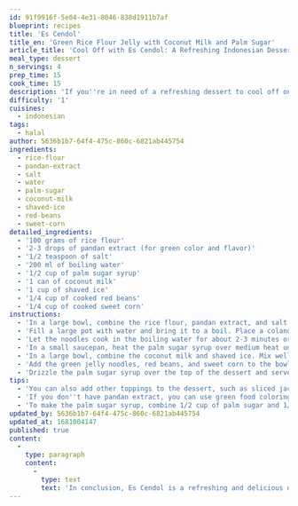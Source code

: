 ```yaml
---
id: 91f9916f-5e04-4e31-8046-838d1911b7af
blueprint: recipes
title: 'Es Cendol'
title_en: 'Green Rice Flour Jelly with Coconut Milk and Palm Sugar'
article_title: 'Cool Off with Es Cendol: A Refreshing Indonesian Dessert Recipe'
meal_type: dessert
n_servings: 4
prep_time: 15
cook_time: 15
description: 'If you''re in need of a refreshing dessert to cool off on a hot day, look no further than Es Cendol. This traditional Indonesian dessert is made with a sweet coconut milk base, green jelly noodles, and shaved ice. It''s perfect for any time of the day, especially during the hot summer months.'
difficulty: '1'
cuisines:
  - indonesian
tags:
  - halal
author: 5636b1b7-64f4-475c-860c-6821ab445754
ingredients:
  - rice-flour
  - pandan-extract
  - salt
  - water
  - palm-sugar
  - coconut-milk
  - shaved-ice
  - red-beans
  - sweet-corn
detailed_ingredients:
  - '100 grams of rice flour'
  - '2-3 drops of pandan extract (for green color and flavor)'
  - '1/2 teaspoon of salt'
  - '200 ml of boiling water'
  - '1/2 cup of palm sugar syrup'
  - '1 can of coconut milk'
  - '1 cup of shaved ice'
  - '1/4 cup of cooked red beans'
  - '1/4 cup of cooked sweet corn'
instructions:
  - 'In a large bowl, combine the rice flour, pandan extract, and salt. Add the boiling water and mix well until it forms a smooth batter.'
  - 'Fill a large pot with water and bring it to a boil. Place a colander or strainer on top of the pot, and pour the batter into the colander. Use a spatula to press the batter through the colander and into the boiling water.'
  - 'Let the noodles cook in the boiling water for about 2-3 minutes or until they float to the top. Use a slotted spoon to remove the noodles from the pot and transfer them to a bowl of cold water. Drain the noodles and set them aside.'
  - 'In a small saucepan, heat the palm sugar syrup over medium heat until it dissolves. Set it aside to cool.'
  - 'In a large bowl, combine the coconut milk and shaved ice. Mix well.'
  - 'Add the green jelly noodles, red beans, and sweet corn to the bowl. Mix well.'
  - 'Drizzle the palm sugar syrup over the top of the dessert and serve immediately.'
tips:
  - 'You can also add other toppings to the dessert, such as sliced jackfruit or diced avocado.'
  - 'If you don''t have pandan extract, you can use green food coloring or omit it altogether.'
  - 'To make the palm sugar syrup, combine 1/2 cup of palm sugar and 1/4 cup of water in a small saucepan. Heat over medium heat until the sugar dissolves.'
updated_by: 5636b1b7-64f4-475c-860c-6821ab445754
updated_at: 1681004147
published: true
content:
  -
    type: paragraph
    content:
      -
        type: text
        text: 'In conclusion, Es Cendol is a refreshing and delicious dessert that is perfect for cooling off on a hot day. This recipe is easy to make and can be customized with your favorite toppings. So, give Es Cendol a try and savor the sweet and creamy flavors of Indonesian cuisine.'
---
```

